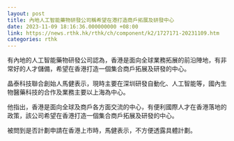 ```yaml
---
layout: post
title: 內地人工智能藥物研發公司稱希望在港打造商戶拓展及研發中心
date: 2023-11-09 18:16:36.000000000 +08:00
link: https://news.rthk.hk/rthk/ch/component/k2/1727171-20231109.htm
categories: rthk
---
```


有內地的人工智能藥物研發公司認為，香港是面向全球業務拓展的前沿陣地，有非常好的人才儲備，希望在香港打造一個集合商戶拓展及研發的中心。

晶泰科技聯合創始人馬健表示，現時主要在深圳研發自動化、人工智能等，國內生物醫藥科技的合作及業務主要以上海為中心。

他指出，香港是面向全球及商戶各方面交流的中心，有便利國際人才在香港落地的政策，該公司希望在香港打造一個集合商戶拓展及研發的中心。

被問到是否計劃申請在香港上市時，馬健表示，不方便透露具體計劃。
